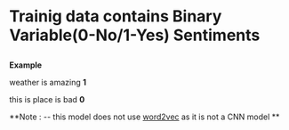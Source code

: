 # Trainig data contains Binary Variable(0-No/1-Yes) Sentiments <p> </p>
 **Example** <p> </p>
 weather is amazing  **1** <p> </p>
 this is place is bad **0**
 
 
 **Note : -- this model does not use <u>word2vec</u> as it is not a CNN model **

